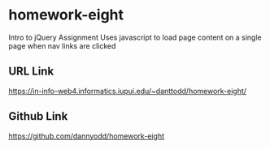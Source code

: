 # homework-eight
 Intro to jQuery Assignment
 Uses javascript to load page content on a single page when nav links are clicked
 

 ## URL Link
 https://in-info-web4.informatics.iupui.edu/~danttodd/homework-eight/

 ## Github Link
 https://github.com/dannyodd/homework-eight

